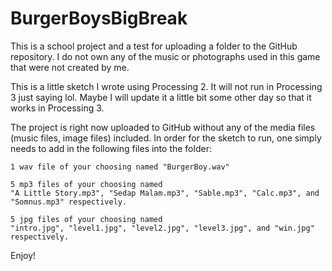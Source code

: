 # BurgerBoysBigBreak
This is a school project and a test for uploading a folder to the GitHub repository.
I do not own any of the music or photographs used in this game that were not created by me.

This is a little sketch I wrote using Processing 2. It will not run in Processing 3 just saying lol.
Maybe I will update it a little bit some other day so that it works in Processing 3.

The project is right now uploaded to GitHub without any of the media files (music files, image files) included.
In order for the sketch to run, one simply needs to add in the following files into the folder:

    1 wav file of your choosing named "BurgerBoy.wav"
    
    5 mp3 files of your choosing named 
    "A Little Story.mp3", "Sedap Malam.mp3", "Sable.mp3", "Calc.mp3", and "Somnus.mp3" respectively.
    
    5 jpg files of your choosing named
    "intro.jpg", "level1.jpg", "level2.jpg", "level3.jpg", and "win.jpg" respectively.

Enjoy!



